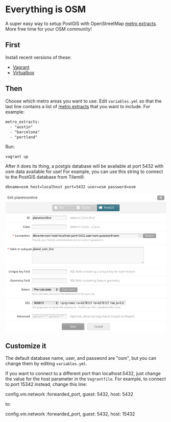 Everything is OSM
=================

A super easy way to setup PostGIS with OpenStreetMap
[metro extracts](https://mapzen.com/metro-extracts/). More free time for your
OSM community!


First
-----

Install recent versions of these:

- [Vagrant](http://vagrantup.com/)
- [Virtualbox](https://www.virtualbox.org/)



Then
----

Choose which metro areas you want to use. Edit `variables.yml` so that the last
line contains a list of [metro extracts](https://mapzen.com/metro-extracts/)
that you want to include. For example:

    metro_extracts:
      - "austin"
      - "barcelona"
      - "portland"



Run:

    vagrant up


After it does its thing, a postgis database will be available at port 5432 with
osm data available for use! For example, you can use this string to connect to
the PostGIS database from Tilemill:

    dbname=osm host=localhost port=5432 user=osm password=osm


![Tilemill Screenshot](tilemill-screenshot.png)



Customize it
------------

The default database name, user, and password are "osm", but you can change them
by editing `variables.yml`.


If you want to connect to a different port than localhost:5432, just change the
value for the host parameter in the `Vagrantfile`. For example, to connect to
port 15342 instead, change this line:

  config.vm.network :forwarded_port, guest: 5432, host: 5432

to:

  config.vm.network :forwarded_port, guest: 5432, host: 15432
